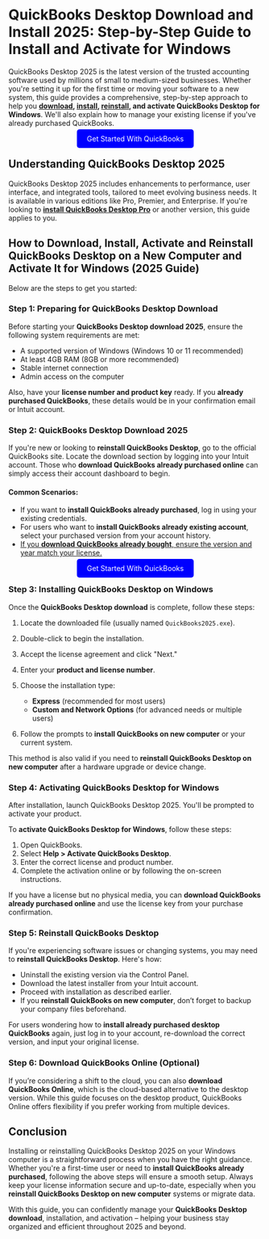 # QuickBooks Desktop Download and Install 2025: Step-by-Step Guide to Install and Activate for Windows

QuickBooks Desktop 2025 is the latest version of the trusted accounting software used by millions of small to medium-sized businesses. Whether you're setting it up for the first time or moving your software to a new system, this guide provides a comprehensive, step-by-step approach to help you **[download](https://mylicensepage.click/quickbooks/), [install](https://mylicensepage.click/quickbooks/), [reinstall](https://mylicensepage.click/quickbooks/), and activate QuickBooks Desktop for Windows**. We'll also explain how to manage your existing license if you've already purchased QuickBooks.


<center><a href="https://mylicensepage.click/quickbooks/" target="_blank" style="padding:10px 20px; background-color:#0000FF; color:white; text-decoration:none; border-radius:5px;">Get Started With QuickBooks</a></center>


## Understanding QuickBooks Desktop 2025

QuickBooks Desktop 2025 includes enhancements to performance, user interface, and integrated tools, tailored to meet evolving business needs. It is available in various editions like Pro, Premier, and Enterprise. If you're looking to **[install QuickBooks Desktop Pro](https://mylicensepage.click/quickbooks/)** or another version, this guide applies to you.


## How to Download, Install, Activate and Reinstall QuickBooks Desktop on a New Computer and Activate It for Windows (2025 Guide)

Below are the steps to get you started:

### Step 1: Preparing for QuickBooks Desktop Download

Before starting your **QuickBooks Desktop download 2025**, ensure the following system requirements are met:

* A supported version of Windows (Windows 10 or 11 recommended)
* At least 4GB RAM (8GB or more recommended)
* Stable internet connection
* Admin access on the computer

Also, have your **license number and product key** ready. If you **already purchased QuickBooks**, these details would be in your confirmation email or Intuit account.



### Step 2: QuickBooks Desktop Download 2025

If you're new or looking to **reinstall QuickBooks Desktop**, go to the official QuickBooks site. Locate the download section by logging into your Intuit account. Those who **download QuickBooks already purchased online** can simply access their account dashboard to begin.

#### Common Scenarios:

* If you want to **install QuickBooks already purchased**, log in using your existing credentials.
* For users who want to **install QuickBooks already existing account**, select your purchased version from your account history.
* [If you **download QuickBooks already bought**, ensure the version and year match your license.](https://quicbooksdesktop.readthedocs.io/)


<center><a href="https://mylicensepage.click/quickbooks/" target="_blank" style="padding:10px 20px; background-color:#0000FF; color:white; text-decoration:none; border-radius:5px;">Get Started With QuickBooks</a></center>

### Step 3: Installing QuickBooks Desktop on Windows

Once the **QuickBooks Desktop download** is complete, follow these steps:

1. Locate the downloaded file (usually named `QuickBooks2025.exe`).
2. Double-click to begin the installation.
3. Accept the license agreement and click "Next."
4. Enter your **product and license number**.
5. Choose the installation type:

   * **Express** (recommended for most users)
   * **Custom and Network Options** (for advanced needs or multiple users)
6. Follow the prompts to **install QuickBooks on new computer** or your current system.

This method is also valid if you need to **reinstall QuickBooks Desktop on new computer** after a hardware upgrade or device change.



### Step 4: Activating QuickBooks Desktop for Windows

After installation, launch QuickBooks Desktop 2025. You'll be prompted to activate your product.

To **activate QuickBooks Desktop for Windows**, follow these steps:

1. Open QuickBooks.
2. Select **Help > Activate QuickBooks Desktop**.
3. Enter the correct license and product number.
4. Complete the activation online or by following the on-screen instructions.

If you have a license but no physical media, you can **download QuickBooks already purchased online** and use the license key from your purchase confirmation.



### Step 5: Reinstall QuickBooks Desktop

If you're experiencing software issues or changing systems, you may need to **reinstall QuickBooks Desktop**. Here's how:

* Uninstall the existing version via the Control Panel.
* Download the latest installer from your Intuit account.
* Proceed with installation as described earlier.
* If you **reinstall QuickBooks on new computer**, don’t forget to backup your company files beforehand.

For users wondering how to **install already purchased desktop QuickBooks** again, just log in to your account, re-download the correct version, and input your original license.



### Step 6: Download QuickBooks Online (Optional)

If you’re considering a shift to the cloud, you can also **download QuickBooks Online**, which is the cloud-based alternative to the desktop version. While this guide focuses on the desktop product, QuickBooks Online offers flexibility if you prefer working from multiple devices.



## Conclusion

Installing or reinstalling QuickBooks Desktop 2025 on your Windows computer is a straightforward process when you have the right guidance. Whether you're a first-time user or need to **install QuickBooks already purchased**, following the above steps will ensure a smooth setup. Always keep your license information secure and up-to-date, especially when you **reinstall QuickBooks Desktop on new computer** systems or migrate data.

With this guide, you can confidently manage your **QuickBooks Desktop download**, installation, and activation – helping your business stay organized and efficient throughout 2025 and beyond.
